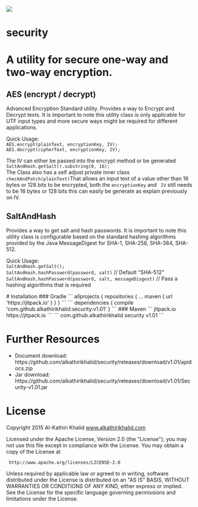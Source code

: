 [![](https://jitpack.io/v/alkathirikhalid/security.svg)](https://jitpack.io/#alkathirikhalid/security)

# security
<h1>A utility for secure one-way and two-way encryption.</h1>
<h2>AES (encrypt / decrypt)</h2>
<p>Advanced Encryption Standard utility. Provides a way to Encrypt and Decrypt texts. It is important to note this utility class is only applicable for UTF input types and more secure ways might be required for different applications.</p>
<p>Quick Usage:<br/><code>AES.encrypt(plainText, encryptionKey, IV);</code><br/><code>AES.decrypt(cipherText, encryptionKey, IV);</code></p>
<p>The IV can either be passed into the encrypt method or be generated <code>SaltAndHash.getSalt().substring(0, 16);</code><br/>The Class also has a self adjust private inner class <code>checkAndPatch(plainText)</code>That allows an input text of a value other than 16 bytes or 128 bits to be encrypted, both the <code>encryptionKey</code> and <code> IV</code> still needs to be 16 bytes or 128 bits this can easily be generate as explain previously on IV.</p>
<h2>SaltAndHash</h2>
<p>Provides a way to get salt and hash passwords. It is important to note this utility class is configurable based on the standard hashing algorithms provided by the Java MessageDigest for SHA-1, SHA-256, SHA-384, SHA-512.</p>
<p>Quick Usage:<br/><code>SaltAndHash.getSalt();</code><br/><code>SaltAndHash.hashPassword(password, salt)</code> // Default "SHA-512"<br/><code>SaltAndHash.hashPassword(password, salt, messageDisgest)</code> // Pass a hashing algorithms that is required</p>
# Installation
### Gradle
```
allprojects {
		repositories {
			...
			maven { url 'https://jitpack.io' }
		}
	}
```
```
dependencies {
	        compile 'com.github.alkathirikhalid:security:v1.01'
	}
  ```
### Maven
  ```
  <repositories>
		<repository>
		    <id>jitpack.io</id>
		    <url>https://jitpack.io</url>
		</repository>
	</repositories>
  ```
  ```
  <dependency>
	    <groupId>com.github.alkathirikhalid</groupId>
	    <artifactId>security</artifactId>
	    <version>v1.01</version>
	</dependency>
  ```
  
# Further Resources
<ul>
<li>Document download: https://github.com/alkathirikhalid/security/releases/download/v1.01/apidocs.zip</li>
<li>Jar download: https://github.com/alkathirikhalid/security/releases/download/v1.01/Security-v1.01.jar</li>
</ul>
  
# License

Copyright 2015 Al-Kathiri Khalid www.alkathirikhalid.com

Licensed under the Apache License, Version 2.0 (the "License");
you may not use this file except in compliance with the License.
You may obtain a copy of the License at

     http://www.apache.org/licenses/LICENSE-2.0

Unless required by applicable law or agreed to in writing, software
distributed under the License is distributed on an "AS IS" BASIS,
WITHOUT WARRANTIES OR CONDITIONS OF ANY KIND, either express or implied.
See the License for the specific language governing permissions and
limitations under the License.

